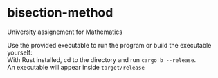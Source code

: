 # bisection-method

University assignement for Mathematics

Use the provided executable to run the program or build the executable yourself: <br>
With Rust installed, cd to the directory and run `cargo b --release`.<br>
An executable will appear inside `target/release`
